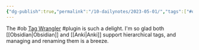 ```yaml
---
{"dg-publish":true,"permalink":"/10-dailynotes/2023-05-01/","tags":["#ob","#plugin"],"noteIcon":"2"}
---
```


The #ob [Tag Wrangler](https://publish.obsidian.md/hub/02+-+Community+Expansions/02.05+All+Community+Expansions/Plugins/tag-wrangler) #plugin is such a delight. I'm so glad both [[Obsidian\|Obsidian]] and [[Anki\|Anki]] support hierarchical tags, and managing and renaming them is a breeze.